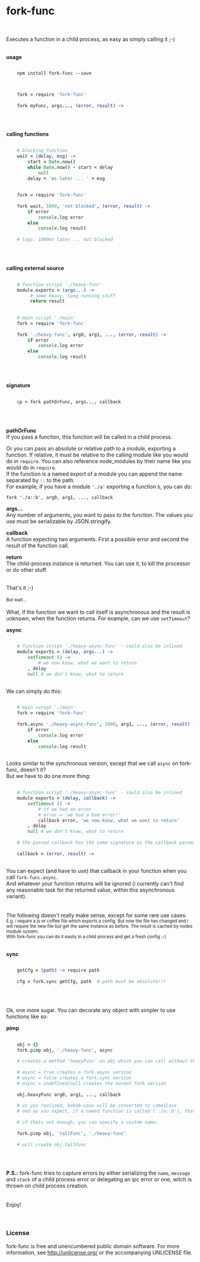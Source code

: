 # fork-func  
<br/>

Executes a function in a child process, as easy as simply calling it ;-)  
<br/>

**usage**
```text
    
    npm install fork-func --save
      
```
```coffee
    
    fork = require 'fork-func'
    
    fork myFunc, args..., (error, result) ->
      
```   
<br/>

**calling functions**
```coffee
      
    # blocking function
    wait = (delay, msg) ->
        start = Date.now()
        while Date.now() - start < delay
            null
        delay + 'ms later ... ' + msg
         
         
    fork = require 'fork-func'
    
    fork wait, 1000, 'not blocked', (error, result) ->
        if error
            console.log error
        else                                          
            console.log result  
            
    # logs: 1000ms later ... not blocked                
                           
```
<br/>  

**calling external source**  
```coffee
      
    # function script './heavy-func'
    module.exports = (args...) ->
         # some heavy, long running stuff
         return result
         
         
    # main script './main'
    fork = require 'fork-func'
    
    fork './heavy-func', arg0, arg1, ..., (error, result) ->
        if error
            console.log error
        else                                          
            console.log result  
                           
```
<br/>  

**signature**
```coffee
    
    cp = fork pathOrFunc, args..., callback
    
```    
<br/>

**pathOrFunc**  
If you pass a function, this function will be called in a child process.
  
Or you can pass an absolute or relative path to a module, exporting a function.
If relative, it must be relative to the calling module like you would do in ```require```.
You can also reference node_modules by their name like you would do in ```require```.   
If the function is a named export of a module you can append the name separated by ```::``` to the path.  
For example, if you have a module ```'./a'``` exporting a function ```b```, you can do:
  
```fork './a::b', arg0, arg1, ..., callback```
<br/>
  
**args...**    
Any number of arguments, you want to pass to the function. The values you use must be serializable by JSON.stringify.
<br/>
  
**callback**    
A function expecting two arguments. First a possible error and second the result of the function call.
<br/>
  
**return**    
The child-process instance is returned. You can use it, to kill the processor or do other stuff.
<br/>
<br/>
  
That's it ;-)
<br/>   
<small>But wait...</small>
<br/>  
What, if the function we want to call itself is asynchronous and the result is unknown, when the function returns.
For example, can we use ```setTimeout```?
  
**async**
```coffee
    
    # function script './heavy-async-func' - could also be inlined
    module exports = (delay, args...) ->
        setTimeout () ->
            # we now know, what we want to return
        , delay
        null # we don't know, what to return
        
```
  
We can simply do this:
  
```coffee
    
    # main script './main'
    fork = require 'fork-func'
    
    fork.async './heavy-async-func', 1000, arg1, ..., (error, result) ->
        if error
            console.log error
        else                                          
            console.log result  
    
```
  
Looks similar to the synchronous version, except that we call ```async``` on fork-func, doesn't it?  
But we have to do one more thing:
  
```coffee
    
    # function script './heavy-async-func' - could also be inlined
    module exports = (delay, callback) ->
        setTimeout () ->
            # if we had an error
            # error = 'we had a bad error!'
            callback error, 'we now know, what we want to return'
        , delay
        null # we don't know, what to return
    
    # the passed callback has the same signature as the callback passed to fork-func:
    
    callback = (error, result) ->
    
```
  
You can expect (and have to use) that callback in your function when you call ```fork-func.async```.    
And whatever your function returns will be ignored (i currently can't find any reasonable task for the returned value, within this asynchronous variant).
<br/>
<br/>  
The following doesn't really make sense, except for some rare use cases.  
<small>
E.g. i require a js or coffee file which exports a config. But now the file has changed and i will require the new file but get the same instance as before. The result is cached by nodes module system.  
With fork-func you can do it easily in a child process and get a fresh config ;-)  
</small>
<br/>

**sync**  
```coffee
    
    getCfg = (path) -> require path
        
    cfg = fork.sync getCfg, path  # path must be absolute!!! 
             
```
<br/>
  
Ok, one more sugar. You can decorate any object with simpler to use functions like so:  

**pimp**
```coffee
      
    obj = {}
    fork.pimp obj, './heavy-func', async 
    
    # creates a method 'heavyFunc' on obj which you can call without the path argument
    
    # async = true creates a fork.async version
    # async = false creates a fork.sync version
    # async = undefined/null creates the normal fork version
    
    obj.heavyFunc arg0, arg1, ..., callback
    
    # as you realized, kebab-case will be converted to camelCase
    # and as you expect, if a named function is called ('./a::b'), that name (b) is used
    
    # if thats not enough, you can specify a custom name:
    
    fork.pimp obj, 'tallFunc', './heavy-func'
    
    # will create obj.tallFunc
    
```        
  
<br/>  
 
**P.S.:** fork-func tries to capture errors by either serializing the ```name```, ```message``` and ```stack``` of a child process error
or delegating an ipc error or one, witch is thrown on child process creation.      
<br/>     
Enjoy!
<br/>  
<br/>  

### License    
   
fork-func is free and unencumbered public domain software. For more information, see http://unlicense.org/ or the accompanying UNLICENSE file.
  